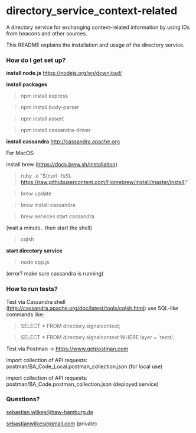 # directory_service_context-related
A directory service for exchanging context-related information by using IDs from beacons and other sources.

This README explains the installation and usage of the directory service.

### How do I get set up? ###

**install node.js**
https://nodejs.org/en/download/

**install packages**
> npm install express 

> npm install body-parser

> npm install assert 

> npm install cassandra-driver

**install cassandra**
http://cassandra.apache.org

For MacOS:

install brew (https://docs.brew.sh/Installation)

> ruby -e "$(curl -fsSL https://raw.githubusercontent.com/Homebrew/install/master/install)"

> brew update

> brew install cassandra

> brew services start cassandra 

(wait a minute.. then start the shell)

> cqlsh

**start directory service**
> node app.js

(error? make sure cassandra is running)

### How to run tests? ###

Test via Cassandra shell (http://cassandra.apache.org/doc/latest/tools/cqlsh.html)
use SQL-like commands like: 

> SELECT * FROM directory.signalcontext;

> SELECT * FROM directory.signalcontext WHERE layer = 'tests';

Test via Postman -> https://www.getpostman.com

import collection of API requests: postman/BA_Code_Local.postman_collection.json (for local use)

import collection of API requests: postman/BA_Code.postman_collection.json (deployed service)

### Questions? ###

sebastian.wilkes@haw-hamburg.de

sebastianwilkes@gmail.com (private)
